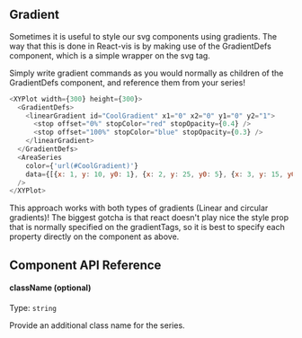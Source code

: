 ## Gradient

Sometimes it is useful to style our svg components using gradients. The way that
this is done in React-vis is by making use of the GradientDefs component, which
is a simple wrapper on the svg <defs> tag.

<!-- INJECT:"GradientExampleWithLink" -->
<!-- INJECT:"GradientPieWithLink" -->

Simply write gradient commands as you would normally as children of the
GradientDefs component, and reference them from your series!

```javascript
<XYPlot width={300} height={300}>
  <GradientDefs>
    <linearGradient id="CoolGradient" x1="0" x2="0" y1="0" y2="1">
      <stop offset="0%" stopColor="red" stopOpacity={0.4} />
      <stop offset="100%" stopColor="blue" stopOpacity={0.3} />
    </linearGradient>
  </GradientDefs>
  <AreaSeries
    color={'url(#CoolGradient)'}
    data={[{x: 1, y: 10, y0: 1}, {x: 2, y: 25, y0: 5}, {x: 3, y: 15, y0: 3}]}
  />
</XYPlot>
```

This approach works with both types of gradients (Linear and circular
gradients)! The biggest gotcha is that react doesn't play nice the style prop
that is normally specified on the gradientTags, so it is best to specify each
property directly on the component as above.

<!-- INJECT:"TriangleExampleWithLink" -->

## Component API Reference

#### className (optional)

Type: `string`

Provide an additional class name for the series.
